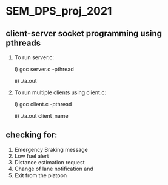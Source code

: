 # SEM_DPS_proj_2021

## client-server socket programming using pthreads

1. To run server.c:

    i) gcc server.c -pthread

    ii) ./a.out

2. To run multiple clients using client.c:

    i) gcc client.c -pthread
    
    ii) ./a.out client_name
    
## checking for:

1. Emergency Braking message
2. Low fuel alert
3. Distance estimation request
4. Change of lane notification and
5. Exit from the platoon
